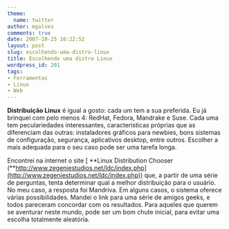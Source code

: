 ```yaml
---
theme:
  name: twitter
author: mgalves
comments: true
date: 2007-10-25 16:22:52
layout: post
slug: escolhendo-uma-distro-linux
title: Escolhendo uma distro Linux
wordpress_id: 201
tags:
- Ferramentas
- Linux
- Web
---
```


**Distribuição Linux** é igual a gosto: cada um tem a sua preferida. Eu já brinquei com pelo menos 4: RedHat, Fedora, Mandrake e Suse.  Cada uma tem peculariedades interessantes, caracteristicas próprias que as diferenciam das outras: instaladores gráficos para newbies, bons sistemas de configuração, segurança, aplicativos desktop, entre outros. Escolher a mais adequada para o seu caso pode ser uma tarefa longa.

Encontrei na internet o site [         **Linux Distribution Chooser (**http://www.zegeniestudios.net/ldc/index.php](http://www.zegeniestudios.net/ldc/index.php)) que, a partir de uma série de perguntas, tenta determinar qual a melhor distribuição para o usuário. No meu caso, a resposta foi Mandriva. Em alguns casos, o sistema oferece várias possibilidades.  Mandei o link para uma série de amigos geeks, e todos pareceram concordar com os resultados. Para aqueles que querem se aventurar neste mundo, pode ser um bom chute inicial, para evitar uma escolha totalmente aleatória.
